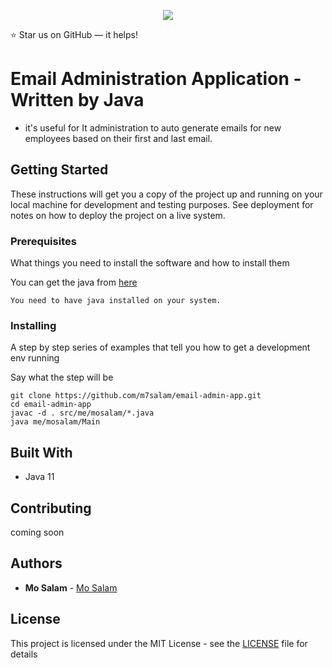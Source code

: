 <p align="center">
  <img src="https://user-images.githubusercontent.com/12870986/94989419-50e82300-05a7-11eb-99d6-840e66d5e42b.png">
</p>

:star: Star us on GitHub — it helps!

# Email Administration Application - Written by Java

- it's useful for It administration to auto generate emails for new employees based on their first and last email.

## Getting Started

These instructions will get you a copy of the project up and running on your local machine for development and testing purposes. See deployment for notes on how to deploy the project on a live system.

### Prerequisites

What things you need to install the software and how to install them

You can get the java from [here](http://www.oracle.com/technetwork/java/javase/downloads/index.html)

```
You need to have java installed on your system. 
```
### Installing

A step by step series of examples that tell you how to get a development env running

Say what the step will be

```
git clone https://github.com/m7salam/email-admin-app.git
cd email-admin-app
javac -d . src/me/mosalam/*.java 
java me/mosalam/Main
```

## Built With

- Java 11

## Contributing

<!-- Please read [CONTRIBUTING.md](https://gist.github.com/PurpleBooth/b24679402957c63ec426) for details on our code of conduct, and the process for submitting pull requests to us. -->

coming soon

## Authors

- **Mo Salam** - [Mo Salam](https://github.com/m7salam)

## License

This project is licensed under the MIT License - see the [LICENSE](LICENSE) file for details